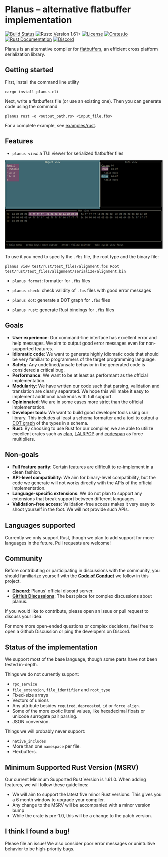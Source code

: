 Planus – alternative flatbuffer implementation
===============================================

[![Build Status](https://github.com/planus-org/planus/actions/workflows/rust.yml/badge.svg?branch=main)](https://github.com/planus-org/planus/actions/workflows/rust.yml)
![Rustc Version 1.61+](https://img.shields.io/badge/rustc-1.61+-lightgray.svg)
[![License](https://img.shields.io/crates/l/planus)](https://crates.io/crates/planus)
[![Crates.io](https://img.shields.io/crates/v/planus)](https://crates.io/crates/planus)
[![Rust Documentation](https://img.shields.io/badge/api-rustdoc-blue.svg)](https://docs.rs/planus)
[![Discord](https://img.shields.io/discord/1011185439270510665.svg?label=&logo=discord&logoColor=ffffff&color=7389D8&labelColor=6A7EC2)](https://discord.gg/M5uJswg6Xd)


Planus is an alternative compiler for [flatbuffers](https://google.github.io/flatbuffers/), an efficient cross platform serialization library.

Getting started
---------------

First, install the command line utility
```shell
cargo install planus-cli
```

Next, write a flatbuffers file (or use an existing one). Then you can generate code using the command
```shell
planus rust -o <output_path.rs> <input_file.fbs>
```

For a complete example, see [examples/rust](examples/rust).


Features
--------

* `planus view`: a TUI viewer for serialized flatbuffer files

![Planus View](planus-view.png)

To use it you need to specify the `.fbs` file, the root type and the binary file:
```shell
planus view test/rust/test_files/alignment.fbs Root test/rust/test_files/alignment/serialize/alignment.bin
```

* `planus format`: formatter for `.fbs` files

* `planus check`: check validity of `.fbs` files with good error messages

* `planus dot`: generate a DOT graph for `.fbs` files

* `planus rust`: generate Rust bindings for `.fbs` files

Goals
-----

* **User experience**: Our command-line interface has excellent error and help messages. We aim to output good error messages even for non-supported features.
* **Idiomatic code**: We want to generate highly idiomatic code that should be very familiar to programmers of the target programming language.
* **Safety**: Any undefined/unsafe behavior in the generated code is considered a critical bug.
* **Performance**: We want to be at least as performant as the official implementation.
* **Modularity**: We have written our code such that parsing, validation and translation are clearly separated. We hope this will make it easy to implement additional backends with full support.
* **Opinionated**: We are in some cases more strict than the official implementation.
* **Developer tools**: We want to build good developer tools using our library. This includes at least a schema formatter and a tool to output a [DOT graph](https://en.wikipedia.org/wiki/DOT_(graph_description_language)) of the types in a schema.
* **Rust**: By choosing to use Rust for our compiler, we are able to utilize excellent crates such as [clap](https://github.com/clap-rs/clap), [LALRPOP](https://github.com/lalrpop/lalrpop) and [codespan](https://github.com/brendanzab/codespan) as force multipliers.

Non-goals
---------

* **Full feature parity**: Certain features are difficult to re-implement in a clean fashion.
* **API-level compatibility**: We aim for binary-level compatibility, but the code we generate will not works directly with the APIs of the official implementation.
* **Language-specific extensions**: We do not plan to support any extensions that break support between different languages.
* **Validation-free access**: Validation-free access makes it very easy to shoot yourself in the foot. We will not provide such APIs.

Languages supported
-------------------

Currently we only support Rust, though we plan to add support for more languages in the future. Pull requests are welcome!

Community
---------

Before contributing or participating in discussions with the community, you should familiarize yourself with the [**Code of Conduct**](https://www.rust-lang.org/policies/code-of-conduct) we follow in this project.

* [**Discord**](https://discord.gg/M5uJswg6Xd): Planus' official discord server.
* [**GitHub Discussions**](https://github.com/planus-org/planus/discussions): The best place for complex discussions about planus.

If you would like to contribute, please open an issue or pull request to discuss your idea.

For more more open-ended questions or complex decisions, feel free to open a Github Discussion or ping the developers on Discord.


Status of the implementation
----------------------------

We support most of the base language, though some parts have not been tested in-depth.

Things we do not currently support:

* `rpc_service`
* `file_extension`, `file_identifier` and `root_type`
* Fixed-size arrays
* Vectors of unions
* Any attribute besides `required`, `deprecated`, `id` or `force_align`.
* Some of the more exotic literal values, like hexadecimal floats or unicode surrogate pair parsing.
* JSON conversion.

Things we will probably never support:

* `native_includes`
* More than one `namespace` per file.
* Flexbuffers.

Minimum Supported Rust Version (MSRV)
-------------------------------------

Our current Minimum Supported Rust Version is 1.61.0. When adding features, we will follow these guidelines:

* We will aim to support the latest five minor Rust versions. This gives you a 6 month window to upgrade your compiler.
* Any change to the MSRV will be accompanied with a minor version bump
* While the crate is pre-1.0, this will be a change to the patch version.


I think I found a bug!
----------------------

Please file an issue! We also consider poor error messages or unintuitive behavior to be high-priority bugs.

